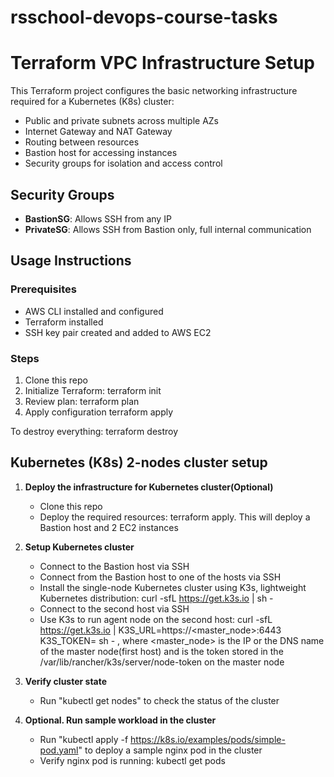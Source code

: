 # rsschool-devops-course-tasks
# Terraform VPC Infrastructure Setup

This Terraform project configures the basic networking infrastructure required for a Kubernetes (K8s) cluster:
- Public and private subnets across multiple AZs
- Internet Gateway and NAT Gateway
- Routing between resources
- Bastion host for accessing instances
- Security groups for isolation and access control

## Security Groups

- **BastionSG**: Allows SSH from any IP
- **PrivateSG**: Allows SSH from Bastion only, full internal communication

## Usage Instructions

### Prerequisites

- AWS CLI installed and configured
- Terraform installed
- SSH key pair created and added to AWS EC2

### Steps

1. Clone this repo
2. Initialize Terraform:
   terraform init
3. Review plan:
   terraform plan
4. Apply configuration
   terraform apply

To destroy everything:
   terraform destroy

## Kubernetes (K8s) 2-nodes cluster setup

1. **Deploy the infrastructure for Kubernetes cluster(Optional)**

   - Clone this repo
   - Deploy the required resources: terraform apply. This will deploy a Bastion host and 2 EC2 instances

2. **Setup Kubernetes cluster**

   - Connect to the Bastion host via SSH
   - Connect from the Bastion host to one of the hosts via SSH
   - Install the single-node Kubernetes cluster using K3s, lightweight Kubernetes distribution: curl -sfL https://get.k3s.io | sh -
   - Connect to the second host via SSH
   - Use K3s to run agent node on the second host: curl -sfL https://get.k3s.io | K3S_URL=https://<master_node>:6443 K3S_TOKEN=<mynodetoken> sh -
		, where <master_node> is the IP or the DNS name of the master node(first host) and <mynodetoken> is the token stored in the /var/lib/rancher/k3s/server/node-token on the master node

3. **Verify cluster state**
   - Run "kubectl get nodes" to check the status of the cluster
   
4. **Optional. Run sample workload in the cluster**
   - Run "kubectl apply -f https://k8s.io/examples/pods/simple-pod.yaml" to deploy a sample nginx pod in the cluster
   - Verify nginx pod is running: kubectl get pods